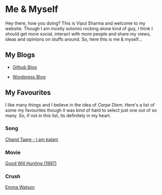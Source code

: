 # Me & Myself

Hey there, how you doing? This is Vipul Sharma and welcome to my website. Though I am mostly solomio rocking alone kind of guy, I think I should get more social, interact with more people and share my views, ideas and opinions on stuffs around. So, here this is me & myself...


## My Blogs

* [Github Blog](https://thevipulsharma.github.io/blogs)

* [Wordpress Blog](https://thevipulsharma.wordpress.com)


## My Favourites
I like many things and I believe in the idea of _Carpe Diem_. Here's a list of some my favourites though it was kind of hard to select just one out of so many. So, if not in this list, its definitely in my heart. 

### Song
[Chand Taare - I am kalam](https://youtu.be/iWNyT02qVSU)

### Movie
[Good Will Hunting (1997)](https://www.imdb.com/title/tt0119217/)

### Crush
[Emma Watson](http://static.dnaindia.com/sites/default/files/2015/08/16/366097-emma-watson.jpg)
